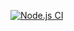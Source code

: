 [![Node.js CI](https://github.com/luluyuzhi/yimin/actions/workflows/main.yml/badge.svg?event=push)](https://github.com/luluyuzhi/yimin/actions/workflows/main.yml)